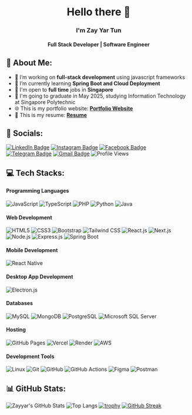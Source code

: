 <div align="center">

# Hello there 👋

### I'm Zay Yar Tun

<h4>Full Stack Developer | Software Engineer</h4>
</div>

## 💫 About Me:

- 🔭 I’m working on **full-stack development** using javascript frameworks
- 🌱 I’m currently learning **Spring Boot and Cloud Deployment**
- 💼 I'm open to **full time** jobs in **Singapore**
- 🏫 I'm going to graduate in May 2025, studying Information Technology at Singapore Polytechnic
- 🌐 This is my portfolio website: **[Portfolio Website](https://www.zayyartun.com)**
- 📝 This is my resume: **[Resume](./resume.pdf)**

## 👥 Socials:

[![LinkedIn Badge](https://img.shields.io/badge/LinkedIn-blue?logo=linkedin&logoColor=white)](https://www.linkedin.com/in/zayyartun2025/) [![Instagram Badge](https://img.shields.io/badge/Instagram-red?logo=instagram&logoColor=white)](https://www.instagram.com/zayyartun_2022/) [![Facebook Badge](https://img.shields.io/badge/Facebook-1877F2?logo=facebook&logoColor=white)](https://www.facebook.com/zayyartun.sg.2001) [![Telegram Badge](https://img.shields.io/badge/Telegram-2CA5E0?logo=telegram&logoColor=white)](https://t.me/zay_yar_tun_2001) [![Gmail Badge](https://img.shields.io/badge/Gmail-white?logo=gmail&logoColor=red)](mailto:zyt.tharthar@gmail.com) ![Profile Views](https://komarev.com/ghpvc/?username=jamie1606&color=blueviolet&style=flat-square)

## 💻 Tech Stacks:

#### Programming Languages
![JavaScript](https://img.shields.io/badge/JavaScript-F7DF1E?style=for-the-badge&logo=javascript&logoColor=black) ![TypeScript](https://img.shields.io/badge/TypeScript-3178C6?style=for-the-badge&logo=typescript&logoColor=white) ![PHP](https://img.shields.io/badge/PHP-777BB4?style=for-the-badge&logo=php&logoColor=white) ![Python](https://img.shields.io/badge/Python-3776AB?style=for-the-badge&logo=python&logoColor=white) ![Java](https://img.shields.io/badge/Java-007396?style=for-the-badge&logo=java&logoColor=white)

#### Web Development
![HTML5](https://img.shields.io/badge/HTML5-E34F26?style=for-the-badge&logo=html5&logoColor=white) ![CSS3](https://img.shields.io/badge/CSS3-1572B6?style=for-the-badge&logo=css3&logoColor=white) ![Bootstrap](https://img.shields.io/badge/Bootstrap-7952B3?style=for-the-badge&logo=bootstrap&logoColor=white) ![Tailwind CSS](https://img.shields.io/badge/Tailwind_CSS-38B2AC?style=for-the-badge&logo=tailwind-css&logoColor=white) ![React.js](https://img.shields.io/badge/React-20232A?style=for-the-badge&logo=react&logoColor=61DAFB) ![Next.js](https://img.shields.io/badge/Next.js-000000?style=for-the-badge&logo=next.js&logoColor=white) ![Node.js](https://img.shields.io/badge/Node.js-339933?style=for-the-badge&logo=nodedotjs&logoColor=white) ![Express.js](https://img.shields.io/badge/Express.js-000000?style=for-the-badge&logo=express&logoColor=white) ![Spring Boot](https://img.shields.io/badge/Spring_Boot-6DB33F?style=for-the-badge&logo=spring-boot&logoColor=white)

#### Mobile Development
![React Native](https://img.shields.io/badge/React_Native-20232A?style=for-the-badge&logo=react&logoColor=61DAFB)

#### Desktop App Development
![Electron.js](https://img.shields.io/badge/Electron_JS-47848F?style=for-the-badge&logo=electron&logoColor=white)

#### Databases
![MySQL](https://img.shields.io/badge/MySQL-4479A1?style=for-the-badge&logo=mysql&logoColor=white) ![MongoDB](https://img.shields.io/badge/MongoDB-47A248?style=for-the-badge&logo=mongodb&logoColor=white) ![PostgreSQL](https://img.shields.io/badge/PostgreSQL-336791?style=for-the-badge&logo=postgresql&logoColor=white) ![Microsoft SQL Server](https://img.shields.io/badge/MS_SQL_Server-CC2927?style=for-the-badge&logo=microsoft-sql-server&logoColor=white)

#### Hosting
![GitHub Pages](https://img.shields.io/badge/GitHub_Pages-222222?style=for-the-badge&logo=github&logoColor=white) ![Vercel](https://img.shields.io/badge/Vercel-000000?style=for-the-badge&logo=vercel&logoColor=white) ![Render](https://img.shields.io/badge/Render-46E3B7?style=for-the-badge&logo=render&logoColor=white) ![AWS](https://img.shields.io/badge/AWS-232F3E?style=for-the-badge&logo=amazon-aws&logoColor=white)

#### Development Tools
![Linux](https://img.shields.io/badge/Linux-FCC624?style=for-the-badge&logo=linux&logoColor=black) ![Git](https://img.shields.io/badge/Git-F05032?style=for-the-badge&logo=git&logoColor=white) ![GitHub](https://img.shields.io/badge/GitHub-181717?style=for-the-badge&logo=github&logoColor=white) ![GitHub Actions](https://img.shields.io/badge/GitHub_Actions-2088FF?style=for-the-badge&logo=github-actions&logoColor=white) ![Figma](https://img.shields.io/badge/Figma-F24E1E?style=for-the-badge&logo=figma&logoColor=white) ![Postman](https://img.shields.io/badge/Postman-FF6C37?style=for-the-badge&logo=postman&logoColor=white)


## 📊 GitHub Stats:
![Zayyar's GitHub Stats](https://github-readme-stats.vercel.app/api?username=jamie1606&show_icons=true&theme=radical)
![Top Langs](https://github-readme-stats.vercel.app/api/top-langs/?username=jamie1606&layout=compact&theme=tokyonight)
[![trophy](https://github-profile-trophy.vercel.app/?username=jamie1606&theme=radical&margin-w=15&margin-h=15&rank=-C,??&column=4)](https://github.com/ryo-ma/github-profile-trophy)
[![GitHub Streak](https://streak-stats.demolab.com/?user=jamie1606&theme=radical&card_width=500&line_height=20&hide_border=true&hide_title=true)](https://git.io/streak-stats)